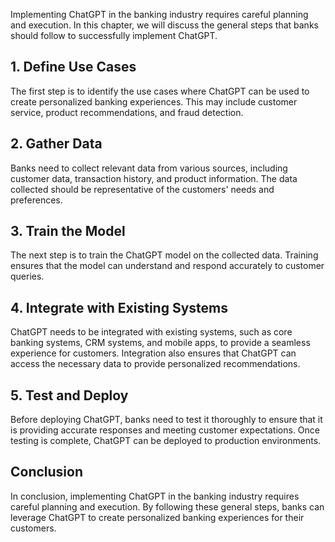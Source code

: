 
Implementing ChatGPT in the banking industry requires careful planning and execution. In this chapter, we will discuss the general steps that banks should follow to successfully implement ChatGPT.

## 1. Define Use Cases

The first step is to identify the use cases where ChatGPT can be used to create personalized banking experiences. This may include customer service, product recommendations, and fraud detection.

## 2. Gather Data

Banks need to collect relevant data from various sources, including customer data, transaction history, and product information. The data collected should be representative of the customers' needs and preferences.

## 3. Train the Model

The next step is to train the ChatGPT model on the collected data. Training ensures that the model can understand and respond accurately to customer queries.

## 4. Integrate with Existing Systems

ChatGPT needs to be integrated with existing systems, such as core banking systems, CRM systems, and mobile apps, to provide a seamless experience for customers. Integration also ensures that ChatGPT can access the necessary data to provide personalized recommendations.

## 5. Test and Deploy

Before deploying ChatGPT, banks need to test it thoroughly to ensure that it is providing accurate responses and meeting customer expectations. Once testing is complete, ChatGPT can be deployed to production environments.

Conclusion
----------

In conclusion, implementing ChatGPT in the banking industry requires careful planning and execution. By following these general steps, banks can leverage ChatGPT to create personalized banking experiences for their customers.
